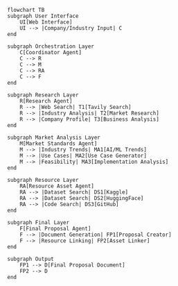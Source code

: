 
    flowchart TB
    subgraph User Interface
        UI[Web Interface]
        UI --> |Company/Industry Input| C
    end

    subgraph Orchestration Layer
        C[Coordinator Agent]
        C --> R
        C --> M
        C --> RA
        C --> F
    end

    subgraph Research Layer
        R[Research Agent]
        R --> |Web Search| T1[Tavily Search]
        R --> |Industry Analysis| T2[Market Research]
        R --> |Company Profile| T3[Business Analysis]
    end

    subgraph Market Analysis Layer
        M[Market Standards Agent]
        M --> |Industry Trends| MA1[AI/ML Trends]
        M --> |Use Cases| MA2[Use Case Generator]
        M --> |Feasibility| MA3[Implementation Analysis]
    end

    subgraph Resource Layer
        RA[Resource Asset Agent]
        RA --> |Dataset Search| DS1[Kaggle]
        RA --> |Dataset Search| DS2[HuggingFace]
        RA --> |Code Search| DS3[GitHub]
    end

    subgraph Final Layer
        F[Final Proposal Agent]
        F --> |Document Generation| FP1[Proposal Creator]
        F --> |Resource Linking| FP2[Asset Linker]
    end

    subgraph Output
        FP1 --> D[Final Proposal Document]
        FP2 --> D
    end

